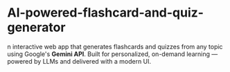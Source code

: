 # AI-powered-flashcard-and-quiz-generator
n interactive web app that generates flashcards and quizzes from any topic using Google's **Gemini API**. Built for personalized, on-demand learning — powered by LLMs and delivered with a modern UI.
